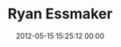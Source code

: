 ---
title: "Ryan Essmaker"
date: 2012-05-15 15:25:12 00:00
permalink: /ryan
twitter: "ryanessmaker"
likes: [62,111,1198,2074]
id: 31
gravatar: "http://www.gravatar.com/avatar/768d16c4ba25824c13591002be88f0f7"
---